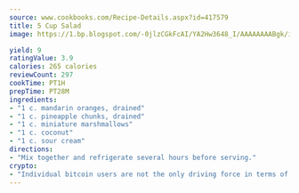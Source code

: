 ```yaml
---
source: www.cookbooks.com/Recipe-Details.aspx?id=417579
title: 5 Cup Salad
image: https://1.bp.blogspot.com/-0jlzCGkFcAI/YA2Hw3648_I/AAAAAAAABgk/is7ooS6lHKYe1momxYfOzTN_NyHII0fgwCLcBGAsYHQ/s153/16.png

yield: 9
ratingValue: 3.9
calories: 265 calories
reviewCount: 297
cookTime: PT1H
prepTime: PT28M
ingredients:
- "1 c. mandarin oranges, drained"
- "1 c. pineapple chunks, drained"
- "1 c. miniature marshmallows"
- "1 c. coconut"
- "1 c. sour cream"
directions:
- "Mix together and refrigerate several hours before serving."
crypto:
- "Individual bitcoin users are not the only driving force in terms of securing the bitcoin network."
---
```

